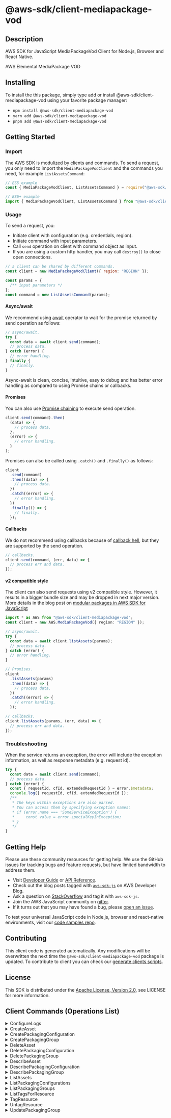 <!-- generated file, do not edit directly -->

# @aws-sdk/client-mediapackage-vod

## Description

AWS SDK for JavaScript MediaPackageVod Client for Node.js, Browser and React Native.

AWS Elemental MediaPackage VOD

## Installing

To install the this package, simply type add or install @aws-sdk/client-mediapackage-vod
using your favorite package manager:

- `npm install @aws-sdk/client-mediapackage-vod`
- `yarn add @aws-sdk/client-mediapackage-vod`
- `pnpm add @aws-sdk/client-mediapackage-vod`

## Getting Started

### Import

The AWS SDK is modulized by clients and commands.
To send a request, you only need to import the `MediaPackageVodClient` and
the commands you need, for example `ListAssetsCommand`:

```js
// ES5 example
const { MediaPackageVodClient, ListAssetsCommand } = require("@aws-sdk/client-mediapackage-vod");
```

```ts
// ES6+ example
import { MediaPackageVodClient, ListAssetsCommand } from "@aws-sdk/client-mediapackage-vod";
```

### Usage

To send a request, you:

- Initiate client with configuration (e.g. credentials, region).
- Initiate command with input parameters.
- Call `send` operation on client with command object as input.
- If you are using a custom http handler, you may call `destroy()` to close open connections.

```js
// a client can be shared by different commands.
const client = new MediaPackageVodClient({ region: "REGION" });

const params = {
  /** input parameters */
};
const command = new ListAssetsCommand(params);
```

#### Async/await

We recommend using [await](https://developer.mozilla.org/en-US/docs/Web/JavaScript/Reference/Operators/await)
operator to wait for the promise returned by send operation as follows:

```js
// async/await.
try {
  const data = await client.send(command);
  // process data.
} catch (error) {
  // error handling.
} finally {
  // finally.
}
```

Async-await is clean, concise, intuitive, easy to debug and has better error handling
as compared to using Promise chains or callbacks.

#### Promises

You can also use [Promise chaining](https://developer.mozilla.org/en-US/docs/Web/JavaScript/Guide/Using_promises#chaining)
to execute send operation.

```js
client.send(command).then(
  (data) => {
    // process data.
  },
  (error) => {
    // error handling.
  }
);
```

Promises can also be called using `.catch()` and `.finally()` as follows:

```js
client
  .send(command)
  .then((data) => {
    // process data.
  })
  .catch((error) => {
    // error handling.
  })
  .finally(() => {
    // finally.
  });
```

#### Callbacks

We do not recommend using callbacks because of [callback hell](http://callbackhell.com/),
but they are supported by the send operation.

```js
// callbacks.
client.send(command, (err, data) => {
  // process err and data.
});
```

#### v2 compatible style

The client can also send requests using v2 compatible style.
However, it results in a bigger bundle size and may be dropped in next major version. More details in the blog post
on [modular packages in AWS SDK for JavaScript](https://aws.amazon.com/blogs/developer/modular-packages-in-aws-sdk-for-javascript/)

```ts
import * as AWS from "@aws-sdk/client-mediapackage-vod";
const client = new AWS.MediaPackageVod({ region: "REGION" });

// async/await.
try {
  const data = await client.listAssets(params);
  // process data.
} catch (error) {
  // error handling.
}

// Promises.
client
  .listAssets(params)
  .then((data) => {
    // process data.
  })
  .catch((error) => {
    // error handling.
  });

// callbacks.
client.listAssets(params, (err, data) => {
  // process err and data.
});
```

### Troubleshooting

When the service returns an exception, the error will include the exception information,
as well as response metadata (e.g. request id).

```js
try {
  const data = await client.send(command);
  // process data.
} catch (error) {
  const { requestId, cfId, extendedRequestId } = error.$metadata;
  console.log({ requestId, cfId, extendedRequestId });
  /**
   * The keys within exceptions are also parsed.
   * You can access them by specifying exception names:
   * if (error.name === 'SomeServiceException') {
   *     const value = error.specialKeyInException;
   * }
   */
}
```

## Getting Help

Please use these community resources for getting help.
We use the GitHub issues for tracking bugs and feature requests, but have limited bandwidth to address them.

- Visit [Developer Guide](https://docs.aws.amazon.com/sdk-for-javascript/v3/developer-guide/welcome.html)
  or [API Reference](https://docs.aws.amazon.com/AWSJavaScriptSDK/v3/latest/index.html).
- Check out the blog posts tagged with [`aws-sdk-js`](https://aws.amazon.com/blogs/developer/tag/aws-sdk-js/)
  on AWS Developer Blog.
- Ask a question on [StackOverflow](https://stackoverflow.com/questions/tagged/aws-sdk-js) and tag it with `aws-sdk-js`.
- Join the AWS JavaScript community on [gitter](https://gitter.im/aws/aws-sdk-js-v3).
- If it turns out that you may have found a bug, please [open an issue](https://github.com/aws/aws-sdk-js-v3/issues/new/choose).

To test your universal JavaScript code in Node.js, browser and react-native environments,
visit our [code samples repo](https://github.com/aws-samples/aws-sdk-js-tests).

## Contributing

This client code is generated automatically. Any modifications will be overwritten the next time the `@aws-sdk/client-mediapackage-vod` package is updated.
To contribute to client you can check our [generate clients scripts](https://github.com/aws/aws-sdk-js-v3/tree/main/scripts/generate-clients).

## License

This SDK is distributed under the
[Apache License, Version 2.0](http://www.apache.org/licenses/LICENSE-2.0),
see LICENSE for more information.

## Client Commands (Operations List)

<details>
<summary>
ConfigureLogs
</summary>

[Command API Reference](https://docs.aws.amazon.com/AWSJavaScriptSDK/v3/latest/clients/client-mediapackage-vod/classes/configurelogscommand.html) / [Input](https://docs.aws.amazon.com/AWSJavaScriptSDK/v3/latest/clients/client-mediapackage-vod/interfaces/configurelogscommandinput.html) / [Output](https://docs.aws.amazon.com/AWSJavaScriptSDK/v3/latest/clients/client-mediapackage-vod/interfaces/configurelogscommandoutput.html)

</details>
<details>
<summary>
CreateAsset
</summary>

[Command API Reference](https://docs.aws.amazon.com/AWSJavaScriptSDK/v3/latest/clients/client-mediapackage-vod/classes/createassetcommand.html) / [Input](https://docs.aws.amazon.com/AWSJavaScriptSDK/v3/latest/clients/client-mediapackage-vod/interfaces/createassetcommandinput.html) / [Output](https://docs.aws.amazon.com/AWSJavaScriptSDK/v3/latest/clients/client-mediapackage-vod/interfaces/createassetcommandoutput.html)

</details>
<details>
<summary>
CreatePackagingConfiguration
</summary>

[Command API Reference](https://docs.aws.amazon.com/AWSJavaScriptSDK/v3/latest/clients/client-mediapackage-vod/classes/createpackagingconfigurationcommand.html) / [Input](https://docs.aws.amazon.com/AWSJavaScriptSDK/v3/latest/clients/client-mediapackage-vod/interfaces/createpackagingconfigurationcommandinput.html) / [Output](https://docs.aws.amazon.com/AWSJavaScriptSDK/v3/latest/clients/client-mediapackage-vod/interfaces/createpackagingconfigurationcommandoutput.html)

</details>
<details>
<summary>
CreatePackagingGroup
</summary>

[Command API Reference](https://docs.aws.amazon.com/AWSJavaScriptSDK/v3/latest/clients/client-mediapackage-vod/classes/createpackaginggroupcommand.html) / [Input](https://docs.aws.amazon.com/AWSJavaScriptSDK/v3/latest/clients/client-mediapackage-vod/interfaces/createpackaginggroupcommandinput.html) / [Output](https://docs.aws.amazon.com/AWSJavaScriptSDK/v3/latest/clients/client-mediapackage-vod/interfaces/createpackaginggroupcommandoutput.html)

</details>
<details>
<summary>
DeleteAsset
</summary>

[Command API Reference](https://docs.aws.amazon.com/AWSJavaScriptSDK/v3/latest/clients/client-mediapackage-vod/classes/deleteassetcommand.html) / [Input](https://docs.aws.amazon.com/AWSJavaScriptSDK/v3/latest/clients/client-mediapackage-vod/interfaces/deleteassetcommandinput.html) / [Output](https://docs.aws.amazon.com/AWSJavaScriptSDK/v3/latest/clients/client-mediapackage-vod/interfaces/deleteassetcommandoutput.html)

</details>
<details>
<summary>
DeletePackagingConfiguration
</summary>

[Command API Reference](https://docs.aws.amazon.com/AWSJavaScriptSDK/v3/latest/clients/client-mediapackage-vod/classes/deletepackagingconfigurationcommand.html) / [Input](https://docs.aws.amazon.com/AWSJavaScriptSDK/v3/latest/clients/client-mediapackage-vod/interfaces/deletepackagingconfigurationcommandinput.html) / [Output](https://docs.aws.amazon.com/AWSJavaScriptSDK/v3/latest/clients/client-mediapackage-vod/interfaces/deletepackagingconfigurationcommandoutput.html)

</details>
<details>
<summary>
DeletePackagingGroup
</summary>

[Command API Reference](https://docs.aws.amazon.com/AWSJavaScriptSDK/v3/latest/clients/client-mediapackage-vod/classes/deletepackaginggroupcommand.html) / [Input](https://docs.aws.amazon.com/AWSJavaScriptSDK/v3/latest/clients/client-mediapackage-vod/interfaces/deletepackaginggroupcommandinput.html) / [Output](https://docs.aws.amazon.com/AWSJavaScriptSDK/v3/latest/clients/client-mediapackage-vod/interfaces/deletepackaginggroupcommandoutput.html)

</details>
<details>
<summary>
DescribeAsset
</summary>

[Command API Reference](https://docs.aws.amazon.com/AWSJavaScriptSDK/v3/latest/clients/client-mediapackage-vod/classes/describeassetcommand.html) / [Input](https://docs.aws.amazon.com/AWSJavaScriptSDK/v3/latest/clients/client-mediapackage-vod/interfaces/describeassetcommandinput.html) / [Output](https://docs.aws.amazon.com/AWSJavaScriptSDK/v3/latest/clients/client-mediapackage-vod/interfaces/describeassetcommandoutput.html)

</details>
<details>
<summary>
DescribePackagingConfiguration
</summary>

[Command API Reference](https://docs.aws.amazon.com/AWSJavaScriptSDK/v3/latest/clients/client-mediapackage-vod/classes/describepackagingconfigurationcommand.html) / [Input](https://docs.aws.amazon.com/AWSJavaScriptSDK/v3/latest/clients/client-mediapackage-vod/interfaces/describepackagingconfigurationcommandinput.html) / [Output](https://docs.aws.amazon.com/AWSJavaScriptSDK/v3/latest/clients/client-mediapackage-vod/interfaces/describepackagingconfigurationcommandoutput.html)

</details>
<details>
<summary>
DescribePackagingGroup
</summary>

[Command API Reference](https://docs.aws.amazon.com/AWSJavaScriptSDK/v3/latest/clients/client-mediapackage-vod/classes/describepackaginggroupcommand.html) / [Input](https://docs.aws.amazon.com/AWSJavaScriptSDK/v3/latest/clients/client-mediapackage-vod/interfaces/describepackaginggroupcommandinput.html) / [Output](https://docs.aws.amazon.com/AWSJavaScriptSDK/v3/latest/clients/client-mediapackage-vod/interfaces/describepackaginggroupcommandoutput.html)

</details>
<details>
<summary>
ListAssets
</summary>

[Command API Reference](https://docs.aws.amazon.com/AWSJavaScriptSDK/v3/latest/clients/client-mediapackage-vod/classes/listassetscommand.html) / [Input](https://docs.aws.amazon.com/AWSJavaScriptSDK/v3/latest/clients/client-mediapackage-vod/interfaces/listassetscommandinput.html) / [Output](https://docs.aws.amazon.com/AWSJavaScriptSDK/v3/latest/clients/client-mediapackage-vod/interfaces/listassetscommandoutput.html)

</details>
<details>
<summary>
ListPackagingConfigurations
</summary>

[Command API Reference](https://docs.aws.amazon.com/AWSJavaScriptSDK/v3/latest/clients/client-mediapackage-vod/classes/listpackagingconfigurationscommand.html) / [Input](https://docs.aws.amazon.com/AWSJavaScriptSDK/v3/latest/clients/client-mediapackage-vod/interfaces/listpackagingconfigurationscommandinput.html) / [Output](https://docs.aws.amazon.com/AWSJavaScriptSDK/v3/latest/clients/client-mediapackage-vod/interfaces/listpackagingconfigurationscommandoutput.html)

</details>
<details>
<summary>
ListPackagingGroups
</summary>

[Command API Reference](https://docs.aws.amazon.com/AWSJavaScriptSDK/v3/latest/clients/client-mediapackage-vod/classes/listpackaginggroupscommand.html) / [Input](https://docs.aws.amazon.com/AWSJavaScriptSDK/v3/latest/clients/client-mediapackage-vod/interfaces/listpackaginggroupscommandinput.html) / [Output](https://docs.aws.amazon.com/AWSJavaScriptSDK/v3/latest/clients/client-mediapackage-vod/interfaces/listpackaginggroupscommandoutput.html)

</details>
<details>
<summary>
ListTagsForResource
</summary>

[Command API Reference](https://docs.aws.amazon.com/AWSJavaScriptSDK/v3/latest/clients/client-mediapackage-vod/classes/listtagsforresourcecommand.html) / [Input](https://docs.aws.amazon.com/AWSJavaScriptSDK/v3/latest/clients/client-mediapackage-vod/interfaces/listtagsforresourcecommandinput.html) / [Output](https://docs.aws.amazon.com/AWSJavaScriptSDK/v3/latest/clients/client-mediapackage-vod/interfaces/listtagsforresourcecommandoutput.html)

</details>
<details>
<summary>
TagResource
</summary>

[Command API Reference](https://docs.aws.amazon.com/AWSJavaScriptSDK/v3/latest/clients/client-mediapackage-vod/classes/tagresourcecommand.html) / [Input](https://docs.aws.amazon.com/AWSJavaScriptSDK/v3/latest/clients/client-mediapackage-vod/interfaces/tagresourcecommandinput.html) / [Output](https://docs.aws.amazon.com/AWSJavaScriptSDK/v3/latest/clients/client-mediapackage-vod/interfaces/tagresourcecommandoutput.html)

</details>
<details>
<summary>
UntagResource
</summary>

[Command API Reference](https://docs.aws.amazon.com/AWSJavaScriptSDK/v3/latest/clients/client-mediapackage-vod/classes/untagresourcecommand.html) / [Input](https://docs.aws.amazon.com/AWSJavaScriptSDK/v3/latest/clients/client-mediapackage-vod/interfaces/untagresourcecommandinput.html) / [Output](https://docs.aws.amazon.com/AWSJavaScriptSDK/v3/latest/clients/client-mediapackage-vod/interfaces/untagresourcecommandoutput.html)

</details>
<details>
<summary>
UpdatePackagingGroup
</summary>

[Command API Reference](https://docs.aws.amazon.com/AWSJavaScriptSDK/v3/latest/clients/client-mediapackage-vod/classes/updatepackaginggroupcommand.html) / [Input](https://docs.aws.amazon.com/AWSJavaScriptSDK/v3/latest/clients/client-mediapackage-vod/interfaces/updatepackaginggroupcommandinput.html) / [Output](https://docs.aws.amazon.com/AWSJavaScriptSDK/v3/latest/clients/client-mediapackage-vod/interfaces/updatepackaginggroupcommandoutput.html)

</details>
